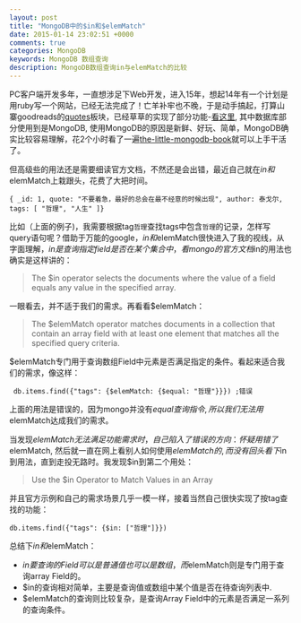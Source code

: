 ```yaml
---
layout: post
title: "MongoDB中的$in和$elemMatch"
date: 2015-01-14 23:02:51 +0000
comments: true
categories: MongoDB
keywords: MongoDB 数组查询
description: MongoDB数组查询in与elemMatch的比较
---
```


PC客户端开发多年，一直想涉足下Web开发，进入15年，想起14年有一个计划是用ruby写一个网站，已经无法完成了！亡羊补牢也不晚，于是动手搞起，打算山寨goodreads的[quotes][1]板块，已经草草的实现了部分功能-[看这里][2], 其中数据库部分使用到是MongoDB, 使用MongoDB的原因是新鲜、好玩、简单，MongoDB确实比较容易理解，花2个小时看了一遍[the-little-mongodb-book][3]就可以上手干活了。

但高级些的用法还是需要细读官方文档，不然还是会出错，最近自己就在$in和$elemMatch上栽跟头，花费了大把时间。


```
{ _id: 1, quote: "不要着急，最好的总会在最不经意的时候出现", author: 泰戈尔, tags: [ "哲理", "人生" ]}
```

比如（上面的例子)，我需要根据tag`哲理`查找tags中包含`哲理`的记录，怎样写query语句呢？借助于万能的google，$in和$elemMatch很快进入了我的视线，从字面理解，$in是查询指定field是否在某个集合中，看mongo的官方文档$in的用法也确实是这样讲的：


>The $in operator selects the documents where the value of a field equals any value in the specified array.


一眼看去，并不适于我们的需求。再看看$elemMatch：


> The $elemMatch operator matches documents in a collection that contain an array field with at least one element that matches all the specified query criteria.

$elemMatch专门用于查询数组Field中元素是否满足指定的条件。看起来适合我们的需求，像这样：
```
 db.items.find({"tags": {$elemMatch: {$equal: "哲理"}}}) ;错误
```
上面的用法是错误的，因为mongo并没有$equal查询指令, 所以我们无法用$elemMatch达成我们的需求。

当发现$elemMatch无法满足功能需求时，自己陷入了错误的方向：怀疑用错了$elemMatch, 然后就一直在网上看别人如何使用$elemMatch的, 而没有回头看下$in到用法，直到走投无路时。我发现$in到第二个用处：

> Use the $in Operator to Match Values in an Array

并且官方示例和自己的需求场景几乎一模一样，接着当然自己很快实现了按tag查找的功能：

```
db.items.find({"tags": {$in: ["哲理"]}})
```

总结下$in和$elemMatch：

* $in要查询的Field可以是普通值也可以是数组，而$elemMatch则是专门用于查询array Field的。
* $in的查询相对简单，主要是查询值或数组中某个值是否在待查询列表中. 
* $elemMatch的查询则比较复杂，是查询Array Field中的元素是否满足一系列的查询条件。

[1]: http://goodreads.com/quotes
[2]: http://quotes.towriting.com
[3]: https://github.com/karlseguin/the-little-mongodb-book/blob/master/en/mongodb.markdown